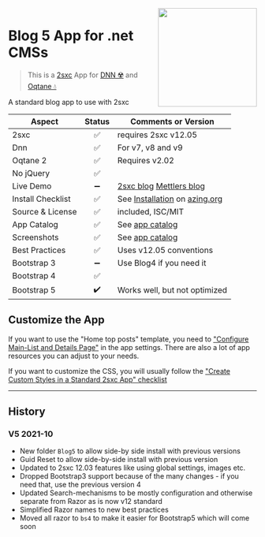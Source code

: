 <image src="app-icon.png" align="right" width="200px">

# Blog 5 App for .net CMSs

> This is a [2sxc](https://2sxc.org) App for [DNN ☢️](https://www.dnnsoftware.com/) and [Oqtane 💧](https://www.oqtane.org/)

A standard blog app to use with 2sxc

| Aspect              | Status | Comments or Version |
| ------------------- | :----: | ------------------- |
| 2sxc                | ✅    | requires 2sxc v12.05
| Dnn                 | ✅    | For v7, v8 and v9
| Oqtane 2            | ✅    | Requires v2.02
| No jQuery           | ✅    | 
| Live Demo           | ➖    | [2sxc blog](https://2sxc.org/en/blog) [Mettlers blog](http://www.mettler.li/blog)
| Install Checklist   | ✅    | See [Installation](https://azing.org/2sxc/r/vgApEx0X) on [azing.org](https://azing.org/2sxc)
| Source & License    | ✅    | included, ISC/MIT
| App Catalog         | ✅    | See [app catalog](https://2sxc.org/en/apps/app/blog-app-v4)
| Screenshots         | ✅    | See [app catalog](https://2sxc.org/en/apps/app/blog-app-v4)
| Best Practices      | ✅    | Uses v12.05 conventions
| Bootstrap 3         | ➖    | Use Blog4 if you need it
| Bootstrap 4         | ✅    |
| Bootstrap 5         | ✔️    | Works well, but not optimized

## Customize the App

If you want to use the "Home top posts" template, you need to ["Configure Main-List and Details Page"](https://azing.org/2sxc/r/c42g7EjU) in the app settings.
There are also a lot of app resources you can adjust to your needs.

If you want to customize the CSS, you will usually follow the ["Create Custom Styles in a Standard 2sxc App" checklist](https://azing.org/2sxc/r/gg_aB9FD)

---

## History

### V5 2021-10

* New folder `Blog5` to allow side-by side install with previous versions
* Guid Reset to allow side-by-side install with previous version
* Updated to 2sxc 12.03 features like using global settings, images etc.
* Dropped Bootstrap3 support because of the many changes - if you need that, use the previous version 4
* Updated Search-mechanisms to be mostly configuration and otherwise separate from Razor as is now v12 standard
* Simplified Razor names to new best practices
* Moved all razor to `bs4` to make it easier for Bootstrap5 which will come soon